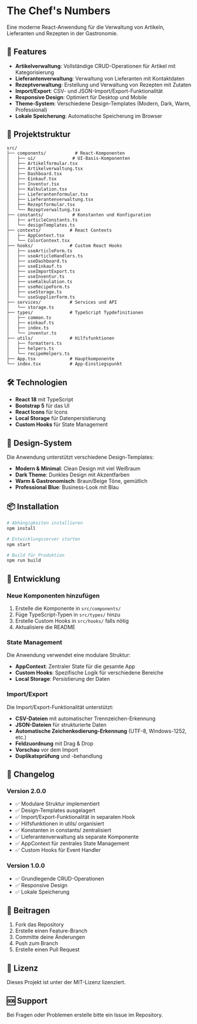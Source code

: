 # The Chef's Numbers

Eine moderne React-Anwendung für die Verwaltung von Artikeln, Lieferanten und Rezepten in der Gastronomie.

## 🚀 Features

- **Artikelverwaltung**: Vollständige CRUD-Operationen für Artikel mit Kategorisierung
- **Lieferantenverwaltung**: Verwaltung von Lieferanten mit Kontaktdaten
- **Rezeptverwaltung**: Erstellung und Verwaltung von Rezepten mit Zutaten
- **Import/Export**: CSV- und JSON-Import/Export-Funktionalität
- **Responsive Design**: Optimiert für Desktop und Mobile
- **Theme-System**: Verschiedene Design-Templates (Modern, Dark, Warm, Professional)
- **Lokale Speicherung**: Automatische Speicherung im Browser

## 📁 Projektstruktur

```
src/
├── components/           # React-Komponenten
│   ├── ui/              # UI-Basis-Komponenten
│   ├── Artikelformular.tsx
│   ├── Artikelverwaltung.tsx
│   ├── Dashboard.tsx
│   ├── Einkauf.tsx
│   ├── Inventur.tsx
│   ├── Kalkulation.tsx
│   ├── Lieferantenformular.tsx
│   ├── Lieferantenverwaltung.tsx
│   ├── Rezeptformular.tsx
│   └── Rezeptverwaltung.tsx
├── constants/           # Konstanten und Konfiguration
│   ├── articleConstants.ts
│   └── designTemplates.ts
├── contexts/           # React Contexts
│   ├── AppContext.tsx
│   └── ColorContext.tsx
├── hooks/              # Custom React Hooks
│   ├── useArticleForm.ts
│   ├── useArticleHandlers.ts
│   ├── useDashboard.ts
│   ├── useEinkauf.ts
│   ├── useImportExport.ts
│   ├── useInventur.ts
│   ├── useKalkulation.ts
│   ├── useRecipeForm.ts
│   ├── useStorage.ts
│   └── useSupplierForm.ts
├── services/           # Services und API
│   └── storage.ts
├── types/              # TypeScript Typdefinitionen
│   ├── common.ts
│   ├── einkauf.ts
│   ├── index.ts
│   └── inventur.ts
├── utils/              # Hilfsfunktionen
│   ├── formatters.ts
│   ├── helpers.ts
│   └── recipeHelpers.ts
├── App.tsx             # Hauptkomponente
└── index.tsx           # App-Einstiegspunkt
```

## 🛠️ Technologien

- **React 18** mit TypeScript
- **Bootstrap 5** für das UI
- **React Icons** für Icons
- **Local Storage** für Datenpersistierung
- **Custom Hooks** für State Management

## 🎨 Design-System

Die Anwendung unterstützt verschiedene Design-Templates:

- **Modern & Minimal**: Clean Design mit viel Weißraum
- **Dark Theme**: Dunkles Design mit Akzentfarben
- **Warm & Gastronomisch**: Braun/Beige Töne, gemütlich
- **Professional Blue**: Business-Look mit Blau

## 📦 Installation

```bash
# Abhängigkeiten installieren
npm install

# Entwicklungsserver starten
npm start

# Build für Produktion
npm run build
```

## 🔧 Entwicklung

### Neue Komponenten hinzufügen

1. Erstelle die Komponente in `src/components/`
2. Füge TypeScript-Typen in `src/types/` hinzu
3. Erstelle Custom Hooks in `src/hooks/` falls nötig
4. Aktualisiere die README

### State Management

Die Anwendung verwendet eine modulare Struktur:
- **AppContext**: Zentraler State für die gesamte App
- **Custom Hooks**: Spezifische Logik für verschiedene Bereiche
- **Local Storage**: Persistierung der Daten

### Import/Export

Die Import/Export-Funktionalität unterstützt:
- **CSV-Dateien** mit automatischer Trennzeichen-Erkennung
- **JSON-Dateien** für strukturierte Daten
- **Automatische Zeichenkodierung-Erkennung** (UTF-8, Windows-1252, etc.)
- **Feldzuordnung** mit Drag & Drop
- **Vorschau** vor dem Import
- **Duplikatsprüfung** und -behandlung

## 📝 Changelog

### Version 2.0.0
- ✅ Modulare Struktur implementiert
- ✅ Design-Templates ausgelagert
- ✅ Import/Export-Funktionalität in separaten Hook
- ✅ Hilfsfunktionen in utils/ organisiert
- ✅ Konstanten in constants/ zentralisiert
- ✅ Lieferantenverwaltung als separate Komponente
- ✅ AppContext für zentrales State Management
- ✅ Custom Hooks für Event Handler

### Version 1.0.0
- ✅ Grundlegende CRUD-Operationen
- ✅ Responsive Design
- ✅ Lokale Speicherung

## 🤝 Beitragen

1. Fork das Repository
2. Erstelle einen Feature-Branch
3. Committe deine Änderungen
4. Push zum Branch
5. Erstelle einen Pull Request

## 📄 Lizenz

Dieses Projekt ist unter der MIT-Lizenz lizenziert.

## 🆘 Support

Bei Fragen oder Problemen erstelle bitte ein Issue im Repository. 